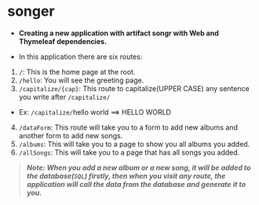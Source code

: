 # songer
- **Creating a new application with artifact songr with Web and Thymeleaf dependencies.**

- In this application there are six routes:
1. `/`: This is the home page at the root.
2. `/hello`: You will see the greeting page.
3. `/capitalize/{cap}`: This route to capitalize(UPPER CASE) any sentence you write after `/capitalize/`
- Ex: `/capitalize/`hello world ==> HELLO WORLD
4. `/dataForm`: This route will take you to a form to add new albums and another form to add new songs.
5. `/albums`: This will take you to a page to show you all albums you added.
6. `/allSongs`: This will take you to a page that has all songs you added.

> ***Note: When you add a new album or a new song, it will be added to the database(`SQL`) firstly, then when you visit any route, the application will call the data from the database and generate it to you.***

